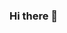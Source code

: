 ### Hi there 👋

<!--
**udaycod/udaycod** is a ✨ _special_ ✨ repository because its `README.md` (this file) appears on your GitHub profile.

Here are some ideas to get you started:

- 🔭 I’m currently working on new project and learning fithub
-->
